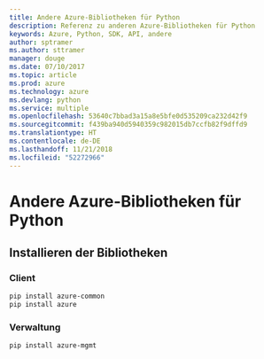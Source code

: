 ```yaml
---
title: Andere Azure-Bibliotheken für Python
description: Referenz zu anderen Azure-Bibliotheken für Python
keywords: Azure, Python, SDK, API, andere
author: sptramer
ms.author: sttramer
manager: douge
ms.date: 07/10/2017
ms.topic: article
ms.prod: azure
ms.technology: azure
ms.devlang: python
ms.service: multiple
ms.openlocfilehash: 53640c7bbad3a15a8e5bfe0d535209ca232d42f9
ms.sourcegitcommit: f439ba940d5940359c982015db7ccfb82f9dffd9
ms.translationtype: HT
ms.contentlocale: de-DE
ms.lasthandoff: 11/21/2018
ms.locfileid: "52272966"
---
```

# <a name="azure-other-libraries-for-python"></a>Andere Azure-Bibliotheken für Python

## <a name="install-the-libraries"></a>Installieren der Bibliotheken
### <a name="client"></a>Client

```bash
pip install azure-common
pip install azure
```

### <a name="management"></a>Verwaltung

```bash
pip install azure-mgmt
```
